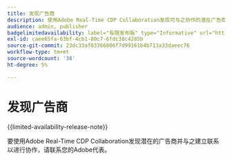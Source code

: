 ```yaml
---
title: 发现广告商
description: 使用Adobe Real-Time CDP Collaboration发现可与之协作的潜在广告商
audience: admin, publisher
badgelimitedavailability: label="有限发布版" type="Informative" url="https://helpx.adobe.com/cn/legal/product-descriptions/real-time-customer-data-platform-collaboration.html newtab=true"
exl-id: caee65fa-63bf-4cb1-80c7-6fdc38c4285b
source-git-commit: 23dc33af83366806f7d99161b4b713a33daeec76
workflow-type: tm+mt
source-wordcount: '38'
ht-degree: 5%

---
```


# 发现广告商

{{limited-availability-release-note}}

要使用Adobe Real-Time CDP Collaboration发现潜在的广告商并与之建立联系以进行协作，请联系您的Adobe代表。
